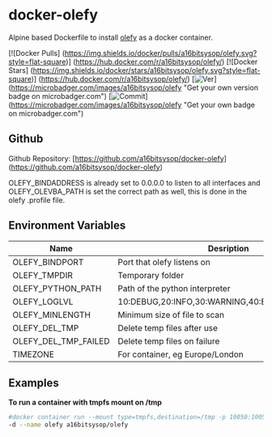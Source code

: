 # docker-olefy
Alpine based Dockerfile to install [olefy](https://github.com/HeinleinSupport/olefy) as a docker container.

[![Docker Pulls]
(https://img.shields.io/docker/pulls/a16bitsysop/olefy.svg?style=flat-square)]
(https://hub.docker.com/r/a16bitsysop/olefy/)
[![Docker Stars]
(https://img.shields.io/docker/stars/a16bitsysop/olefy.svg?style=flat-square)]
(https://hub.docker.com/r/a16bitsysop/olefy/)
[![Ver](https://images.microbadger.com/badges/version/a16bitsysop/olefy.svg)]
(https://microbadger.com/images/a16bitsysop/olefy 
"Get your own version badge on microbadger.com")
[![Commit](https://images.microbadger.com/badges/commit/a16bitsysop/olefy.svg)]
(https://microbadger.com/images/a16bitsysop/olefy
"Get your own badge on microbadger.com")

## Github
Github Repository: [https://github.com/a16bitsysop/docker-olefy]
(https://github.com/a16bitsysop/docker-olefy)

OLEFY_BINDADDRESS is already set to 0.0.0.0 to listen to all interfaces and
OLEFY_OLEVBA_PATH is set the correct path as well, this is done in the olefy
.profile file.

## Environment Variables
| Name                 | Desription                             | Default     |
| -------------------- | -------------------------------------- | ----------- |
| OLEFY_BINDPORT       | Port that olefy listens on             | 10050       |
| OLEFY_TMPDIR         | Temporary folder                       | /tmp        |
| OLEFY_PYTHON_PATH    | Path of the python interpreter    | /usr/bin/python3 |
| OLEFY_LOGLVL         | 10:DEBUG,20:INFO,30:WARNING,40:ERROR,50:CRITICAL | 20|
| OLEFY_MINLENGTH      | Minimum size of file to scan           | 500         |
| OLEFY_DEL_TMP        | Delete temp files after use            | 1           |
| OLEFY_DEL_TMP_FAILED | Delete temp files on failure           | 1           |
| TIMEZONE             | For container, eg Europe/London        | unset       |

## Examples
**To run a container with tmpfs mount on /tmp**
```bash
#docker container run --mount type=tmpfs,destination=/tmp -p 10050:10050 \
-d --name olefy a16bitsysop/olefy
```
